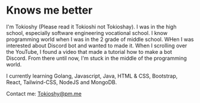 # Knows me better

I'm Tokioshy (Please read it Tokioshi not Tokioshay). I was in the high school, especially software engineering vocational school. I know programming world when I was in the 2 grade of middle school. WHen I was interested about Discord bot and wanted to made it. When I scrolling over the YouTube, I found a video that made a tutorial how to make a bot Discord. From there until now,  I'm stuck in the middle of the programming world.

I currently learning Golang, Javascript, Java, HTML & CSS, Bootstrap, React, Tailwind-CSS, NodeJS and MongoDB.

Contact me: Tokioshy@pm.me
